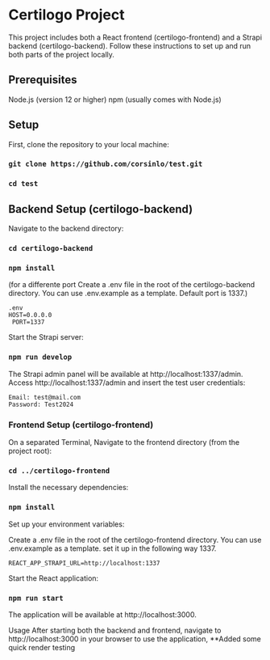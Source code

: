 #  Certilogo Project
This project includes both a React frontend (certilogo-frontend) and a Strapi backend (certilogo-backend). Follow these instructions to set up and run both parts of the project locally.

## Prerequisites
Node.js (version 12 or higher)
npm (usually comes with Node.js)

## Setup
First, clone the repository to your local machine:

### `git clone https://github.com/corsinlo/test.git`
### `cd test`

## Backend Setup (certilogo-backend)
Navigate to the backend directory:
### `cd certilogo-backend`
### `npm install`

(for a differente port Create a .env file in the root of the certilogo-backend directory. You can use .env.example as a template.
 Default port is 1337.)

```
.env
HOST=0.0.0.0
 PORT=1337
```

Start the Strapi server:

### `npm run develop`
The Strapi admin panel will be available at http://localhost:1337/admin.
Access http://localhost:1337/admin and insert the test user credentials:

```
Email: test@mail.com
Password: Test2024
```
### Frontend Setup (certilogo-frontend)
On a separated Terminal, Navigate to the frontend directory (from the project root):

### `cd ../certilogo-frontend`
Install the necessary dependencies:

### `npm install`

Set up your environment variables:

Create a .env file in the root of the certilogo-frontend directory. You can use .env.example as a template.
set it up in the following way 1337.

```
REACT_APP_STRAPI_URL=http://localhost:1337
```
Start the React application:

### `npm run start`
The application will be available at http://localhost:3000.

Usage
After starting both the backend and frontend, navigate to http://localhost:3000 in your browser to use the application,
**Added some quick render testing